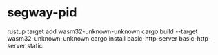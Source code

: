 # segway-pid

rustup target add wasm32-unknown-unknown
cargo build --target wasm32-unknown-unknown
cargo install basic-http-server
basic-http-server static
